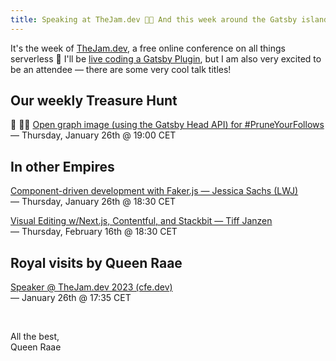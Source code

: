 ```yaml
---
title: Speaking at TheJam.dev 👩‍💻 And this week around the Gatsby islands
---
```


It's the week of [TheJam.dev](https://thejam.dev/), a free online conference on all things serverless 🥳 I'll be [live coding a Gatsby Plugin](https://cfe.dev/sessions/jamdev2023-gatsby-plugins/), but I am also very excited to be an attendee — there are some very cool talk titles!

## Our weekly Treasure Hunt

🔴 🏴‍☠️ [Open graph image (using the Gatsby Head API) for #PruneYourFollows](https://youtu.be/tBY3OjlRe2M)\
— Thursday, January 26th @ 19:00 CET

## In other Empires

[Component-driven development with Faker.js — Jessica Sachs (LWJ)](https://www.learnwithjason.dev/component-driven-development-with-faker-js)\
— Thursday, January 26th @ 18:30 CET

[Visual Editing w/Next.js, Contentful, and Stackbit — Tiff Janzen](https://www.learnwithjason.dev/visual-editing-w-next-js-contentful-and-stackbit)\
— Thursday, February 16th @ 18:30 CET

## Royal visits by Queen Raae

[Speaker @ TheJam.dev 2023 (cfe.dev)](https://cfe.dev/events/the-jam-2023/)\
— January 26th @ 17:35 CET

&nbsp;

All the best,\
Queen Raae

